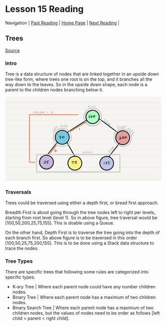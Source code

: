 # Lesson 15 Reading

Navigation | [Past Reading](../Read-14/README.md) | [Home Page](../README.md) | [Next Reading](../Read-16/README.md) |

## Trees

[Source](https://codefellows.github.io/common_curriculum/data_structures_and_algorithms/Code_401/class-15/resources/Trees.html)

### Intro

Tree is a data structure of nodes that are linked together in an upside down tree-like form, where trees one root is on the top, and it branches all the way down to the leaves. So in the upside down shape, each node is a parent to the children nodes branching below it.

![Tree](./tree.png)

### Traversals

Trees could be traversed using either a depth first, or bread first approach.

Breadth First is about going through the tree nodes left to right per levels, starting from root level (level 1). So in above figure, tree traversal would be [100,50,200,25,75,155]. This is doable using a Queue.

On the other hand, Depth First is to traverse the tree going into the depth of each branch first. So above figure is to be traversed in this order [100,50,25,75,200,155]. This is to be done using a Stack data structure to trace the nodes.

### Tree Types

There are specific trees that following some rules are categorized into specific types.

- K-ary Tree | Where each parent node could have any number children nodes.
- Binary Tree | Where each parent node has a maximum of two children nodes.
- Binary Search Tree | Where each parent node has a maximum of two children nodes, but the values of nodes need to be order as follows [left child < parent < right child].
